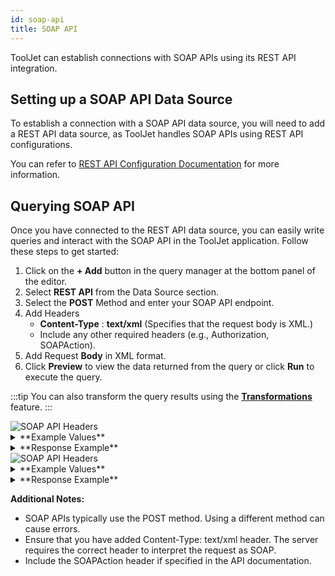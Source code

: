 ```yaml
---
id: soap-api
title: SOAP API
---
```


ToolJet can establish connections with SOAP APIs using its REST API integration.

<div style={{paddingTop:'24px'}}>

## Setting up a SOAP API Data Source

To establish a connection with a SOAP API data source, you will need to add a REST API data source, as ToolJet handles SOAP APIs using REST API configurations.

You can refer to [REST API Configuration Documentation](/docs/data-sources/restapi/) for more information.

</div>

<div style={{paddingTop:'24px'}}>

## Querying SOAP API

Once you have connected to the REST API data source, you can easily write queries and interact with the SOAP API in the ToolJet application. Follow these steps to get started:

1. Click on the **+ Add** button in the query manager at the bottom panel of the editor.
2. Select **REST API** from the Data Source section.
3. Select the **POST** Method and enter your SOAP API endpoint.
4. Add Headers
    - **Content-Type** : **text/xml** (Specifies that the request body is XML.)
    - Include any other required headers (e.g., Authorization, SOAPAction).
5. Add Request **Body** in XML format.
6. Click **Preview** to view the data returned from the query or click **Run** to execute the query.

:::tip
You can also transform the query results using the **[Transformations](/docs/tutorial/transformations)** feature.
:::

<img className="screenshot-full" src="/img/datasource-reference/soap-api/headers-v2.png" alt="SOAP API Headers" />

<details>
<summary>**Example Values**</summary>

```yaml
URL: http://www.dneonline.com/calculator.asmx
Content-Type: text/xml
SOAPAction: http://tempuri.org/Add
```
</details>

<details>
<summary>**Response Example**</summary>

```json
<?xml version="1.0" encoding="utf-8"?><soap:Envelope xmlns:soap="http://schemas.xmlsoap.org/soap/envelope/" xmlns:xsi="http://www.w3.org/2001/XMLSchema-instance" xmlns:xsd="http://www.w3.org/2001/XMLSchema"><soap:Body><AddResponse xmlns="http://tempuri.org/"><AddResult>105</AddResult></AddResponse></soap:Body></soap:Envelope>
```
</details>

<img className="screenshot-full" src="/img/datasource-reference/soap-api/api-body-v2.png" alt="SOAP API Headers" />

<details>
<summary>**Example Values**</summary>

```xml
<soapenv:Envelope xmlns:soapenv="http://schemas.xmlsoap.org/soap/envelope/" xmlns:tem="http://tempuri.org/">
   <soapenv:Header/>
   <soapenv:Body>
      <tem:Add>
         <tem:intA>100</tem:intA>
         <tem:intB>5</tem:intB>
      </tem:Add>
   </soapenv:Body>
</soapenv:Envelope>
```
</details>

<details>
<summary>**Response Example**</summary>

```json
<?xml version="1.0" encoding="utf-8"?><soap:Envelope xmlns:soap="http://schemas.xmlsoap.org/soap/envelope/" xmlns:xsi="http://www.w3.org/2001/XMLSchema-instance" xmlns:xsd="http://www.w3.org/2001/XMLSchema"><soap:Body><AddResponse xmlns="http://tempuri.org/"><AddResult>105</AddResult></AddResponse></soap:Body></soap:Envelope>
```
</details>

**Additional Notes:**
- SOAP APIs typically use the POST method. Using a different method can cause errors.
- Ensure that you have added Content-Type: text/xml header. The server requires the correct header to interpret the request as SOAP. 
- Include the SOAPAction header if specified in the API documentation. 

</div>